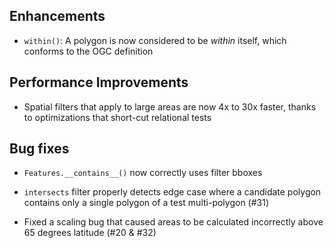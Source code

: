 ## Enhancements

- `within()`: A polygon is now considered to be *within* itself, which conforms
  to the OGC definition

## Performance Improvements

- Spatial filters that apply to large areas are now 4x to 30x faster, 
  thanks to optimizations that short-cut relational tests 
 
## Bug fixes

- `Features.__contains__()` now correctly uses filter bboxes

- `intersects` filter properly detects edge case where a candidate polygon
  contains only a single polygon of a test multi-polygon (#31)

- Fixed a scaling bug that caused areas to be calculated incorrectly above 65 
  degrees latitude (#20 & #32) 
